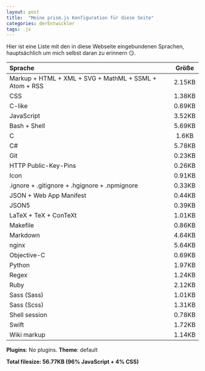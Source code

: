 ```yaml
---
layout: post
title:  "Meine prism.js Konfiguration für diese Seite"
categories: derEntwickler
tags: .js
---
```


Hier ist eine Liste mit den in diese Webseite eingebundenen Sprachen, hauptsächlich um mich selbst daran zu erinnern 😏.


|Sprache|Größe|
|:--|:-:|
|Markup + HTML + XML + SVG + MathML + SSML + Atom + RSS | 2.15KB|
|CSS | 1.38KB|
|C-like | 0.69KB|
|JavaScript | 3.52KB|
|Bash + Shell | 5.69KB|
|C | 1.6KB|
|C# | 5.78KB|
|Git | 0.23KB|
|HTTP Public-Key-Pins | 0.26KB|
|Icon | 0.91KB|
|.ignore + .gitignore + .hgignore + .npmignore | 0.33KB|
|JSON + Web App Manifest | 0.44KB|
|JSON5 | 0.39KB|
|LaTeX + TeX + ConTeXt | 1.01KB|
|Makefile | 0.86KB|
|Markdown | 4.64KB|
|nginx | 5.64KB|
|Objective-C | 0.69KB|
|Python | 1.97KB|
|Regex | 1.24KB|
|Ruby | 2.12KB|
|Sass (Sass) | 1.01KB|
|Sass (Scss) | 1.31KB|
|Shell session | 0.78KB|
|Swift | 1.72KB|
|Wiki markup | 1.14KB|

**Plugins**: No plugins.
**Theme**: default

**Total filesize: 56.77KB (96% JavaScript + 4% CSS)**